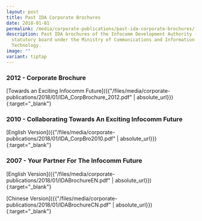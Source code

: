 ```yaml
---
layout: post
title: Past IDA Corporate Brochures
date: 2018-01-01
permalink: /media/corporate-publications/past-ida-corporate-brochures/
description: Past IDA brochures of the Infocomm Development Authority (IDA), a
  statutory board under the Ministry of Communications and Information
  Technology.
image: ""
variant: tiptap
---
```

### **2012 - Corporate Brochure**

[Towards an Exciting Infocomm Future]({{"/files/media/corporate-publications/2018/01/IDA_CorpBrochure_2012.pdf" | absolute_url}}){:target="_blank"}

### **2010 - Collaborating Towards An Exciting Infocomm Future**

[English Version]({{"/files/media/corporate-publications/2018/01/IDA_CorpBro2010.pdf" | absolute_url}}){:target="_blank"}

### **2007 - Your Partner For The Infocomm Future**

[English Version]({{"/files/media/corporate-publications/2018/01/IDABrochureEN.pdf" | absolute_url}}){:target="_blank"}

[Chinese Version]({{"/files/media/corporate-publications/2018/01/IDABrochureCN.pdf" | absolute_url}}){:target="_blank"}